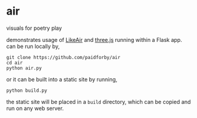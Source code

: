 # air
visuals for poetry play  

demonstrates usage of [LikeAir](https://github.com/paidforby/LikeAir) and [three.js](https://github.com/mrdoob/threejs) running within a Flask app.  
can be run locally by,
```
git clone https://github.com/paidforby/air
cd air
python air.py
```

or it can be built into a static site by running,
```
python build.py
```
the static site will be placed in a `build` directory, which can be copied and run on any web server.
